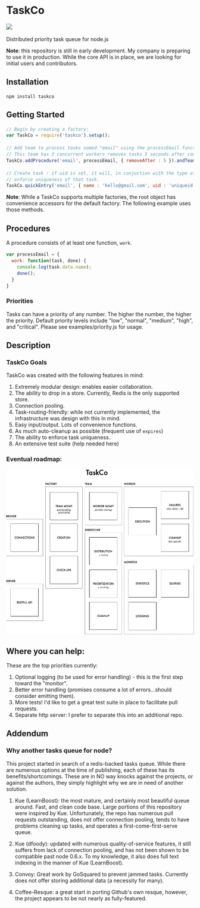 TaskCo
======
![](https://www.codeship.io/projects/6ed66fe0-17fe-0131-e0ed-0ef248b6a1b0/status)

Distributed priority task queue for node.js

**Note**: this repository is still in early development. My company is preparing to use it in production. While the
core API is in place, we are looking for initial users and contributors.

## Installation

```
npm install taskco
```

## Getting Started

```javascript
// Begin by creating a factory:
var TaskCo = require('taskco').setup();

// Add team to process tasks named "email" using the processEmail function
// This team has 3 concurrent workers removes tasks 5 seconds after completion/failure.
TaskCo.addProcedure('email', processEmail, { removeAfter : 5 }).andTeam(3);

// Create task : if uid is set, it will, in conjuction with the type of task (email)
// enforce uniqueness of that task.
TaskCo.quickEntry('email', { name : 'hello@gmail.com', uid : 'uniqueid' });

```

**Note**: While a TaskCo supports multiple factories, the root object has convenience accessors for the default factory. The
following example uses those methods.


## Procedures

A procedure consists of at least one function, `work`.

```javascript
var processEmail = {
  work: function(task, done) {
    console.log(task.data.name);
    done();
  }
}

```

### Priorities

Tasks can have a priority of any number. The higher the number, the higher the priority. Default priority levels include "low", "normal", "medium", "high", and "critical". Please see examples/priority.js for usage.


## Description

### TaskCo Goals

TaskCo was created with the following features in mind:

1. Extremely modular design: enables easier collaboration.
2. The ability to drop in a store. Currently, Redis is the only supported store.
3. Connection pooling.
4. Task-routing-friendly: while not currently implemented, the infrastructure was design with this in mind.
5. Easy input/output. Lots of convenience functions.
6. As much auto-cleanup as possible (frequent use of `expires`)
7. The ability to enforce task uniqueness.
8. An extensive test suite (help needed here)


### Eventual roadmap:

![](resources/TaskCo.jpg)


## Where you can help:

These are the top priorities currently:

1. Optional logging (to be used for error handling) - this is the first step toward the "monitor".
2. Better error handling (promises consume a lot of errors...should consider emitting them).
3. More tests! I'd like to get a great test suite in place to facilitate pull requests.
4. Separate http server: I prefer to separate this into an additional repo.


## Addendum

### Why another tasks queue for node?

This project started in search of a redis-backed tasks queue. While there are numerous options at the time of publishing,
each of these has its benefits/shortcomings. These are in NO way knocks against the projects, or against the authors, they
simply highlight why we are in need of another solution.

1. Kue (LearnBoost): the most mature, and certainly most beautiful queue around. Fast, and clean code base. Large portions
of this repository were inspired by Kue. Unfortunately, the repo has numerous pull requests outstanding, does not
offer connection pooling, tends to have problems cleaning up tasks, and operates a first-come-first-serve queue.

2. Kue (dfoody): updated with numerous quality-of-service features, it still suffers from lack of connection pooling, and
has not been shown to be compatible past node 0.6.x. To my knowledge, it also does full text indexing in the manner of
Kue (LearnBoost).

3. Convoy: Great work by GoSquared to prevent jammed tasks. Currently does not offer storing additional data (a necessity
for many).

4. Coffee-Resque: a great start in porting Github's own resque, however, the project appears to be not nearly as
fully-featured.


